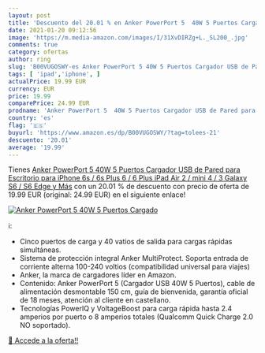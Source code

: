 ```yaml
---
layout: post
title: 'Descuento del 20.01 % en Anker PowerPort 5  40W 5 Puertos Cargado'
date: 2021-01-20 09:12:56
image: 'https://m.media-amazon.com/images/I/31XvDIRZg+L._SL200_.jpg'
comments: true
category: ofertas
author: ring
slug: 'B00VUGOSWY-es Anker PowerPort 5 40W 5 Puertos Cargador USB de Pared para...'
tags: [ 'ipad','iphone', ]
actualPrice: 19.99 EUR
currency: EUR
price: 19.99
comparePrice: 24.99 EUR
prodname: 'Anker PowerPort 5  40W 5 Puertos Cargador USB de Pared para Escritorio  para iPhone 6s / 6s Plus  6 / 6 Plus  iPad Air 2 / mini 4 / 3  Galaxy S6 / S6 Edge y Más'
country: 'es'
flag: '🇪🇸'
buyurl: 'https://www.amazon.es/dp/B00VUGOSWY/?tag=tolees-21'
descuento: '20.01'
average: '19.99'
---
```


Tienes [Anker PowerPort 5  40W 5 Puertos Cargador USB de Pared para Escritorio  para iPhone 6s / 6s Plus  6 / 6 Plus  iPad Air 2 / mini 4 / 3  Galaxy S6 / S6 Edge y Más](https://www.amazon.es/dp/B00VUGOSWY/?tag=tolees-21) con un 20.01 % de descuento con precio de oferta de 19.99 EUR (original: 24.99 EUR) en el siguiente enlace!

[![Anker PowerPort 5  40W 5 Puertos Cargado](https://m.media-amazon.com/images/I/31XvDIRZg+L._SL200_.jpg)](https://www.amazon.es/dp/B00VUGOSWY/?tag=tolees-21)

ℹ️:

- Cinco puertos de carga y 40 vatios de salida para cargas rápidas simultáneas.
- Sistema de protección integral Anker MultiProtect. Soporta entrada de corriente alterna 100-240 voltios (compatibilidad universal para viajes)
- Anker, la marca de cargadores líder en Amazon.
- Contenido: Anker PowerPort 5 (Cargador USB 40W 5 Puertos), cable de alimentación desmontable 150 cm, guía de bienvenida, garantía oficial de 18 meses, atención al cliente en castellano.
- Tecnologías PowerIQ y VoltageBoost para carga rápida hasta 2.4 amperios por puerto o 8 amperios totales (Qualcomm Quick Charge 2.0 NO soportado).

[🛒 Accede a la oferta!!](https://www.amazon.es/dp/B00VUGOSWY/?tag=tolees-21)
